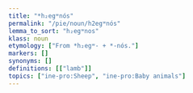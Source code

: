 ```yaml
---
title: "*h₂egʷnós"
permalink: "/pie/noun/h2egʷnós"
lemma_to_sort: "h₂egʷnos"
klass: noun
etymology: ["From *h₂egʷ- +‎ *-nós."]
markers: []
synonyms: []
definitions: [["lamb"]]
topics: ["ine-pro:Sheep", "ine-pro:Baby animals"]
---
```

